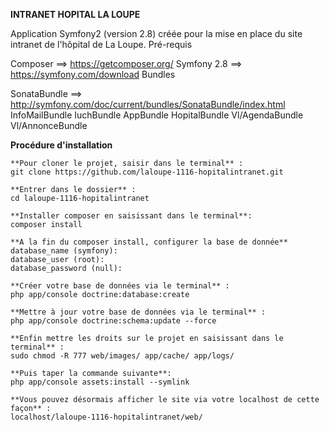 **INTRANET HOPITAL LA LOUPE**

Application Symfony2 (version 2.8) créée pour la mise en place du site intranet de l'hôpital de La Loupe.
Pré-requis

Composer ==> https://getcomposer.org/
Symfony 2.8 ==> https://symfony.com/download
Bundles

SonataBundle ==> http://symfony.com/doc/current/bundles/SonataBundle/index.html
InfoMailBundle
IuchBundle
AppBundle
HopitalBundle
Vl/AgendaBundle
Vl/AnnonceBundle

**Procédure d'installation**

    **Pour cloner le projet, saisir dans le terminal** :
    git clone https://github.com/laloupe-1116-hopitalintranet.git

    **Entrer dans le dossier** :
    cd laloupe-1116-hopitalintranet

    **Installer composer en saisissant dans le terminal**:
    composer install

    **A la fin du composer install, configurer la base de donnée**
    database_name (symfony):
    database_user (root):
    database_password (null):

    **Créer votre base de données via le terminal** :
    php app/console doctrine:database:create

    **Mettre à jour votre base de données via le terminal** :
    php app/console doctrine:schema:update --force

    **Enfin mettre les droits sur le projet en saisissant dans le terminal** :
    sudo chmod -R 777 web/images/ app/cache/ app/logs/

    **Puis taper la commande suivante**:
    php app/console assets:install --symlink

    **Vous pouvez désormais afficher le site via votre localhost de cette façon** :
    localhost/laloupe-1116-hopitalintranet/web/





